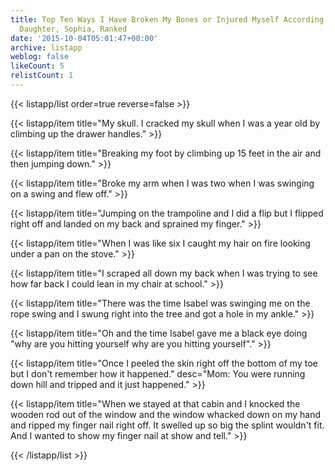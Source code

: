 ```yaml
---
title: Top Ten Ways I Have Broken My Bones or Injured Myself According to My Teen
  Daughter, Sophia, Ranked
date: '2015-10-04T05:01:47+00:00'
archive: listapp
weblog: false
likeCount: 5
relistCount: 1
---
```



{{< listapp/list order=true reverse=false >}}

   {{< listapp/item title="My skull. I cracked my skull when I was a year old by climbing up the drawer handles." >}}

   {{< listapp/item title="Breaking my foot by climbing up 15 feet in the air and then jumping down." >}}

   {{< listapp/item title="Broke my arm when I was two when I was swinging on a swing and flew off." >}}

   {{< listapp/item title="Jumping on the trampoline and I did a flip but I flipped right off and landed on my back and sprained my finger." >}}

   {{< listapp/item title="When I was like six I caught my hair on fire looking under a pan on the stove." >}}

   {{< listapp/item title="I scraped all down my back when I was trying to see how far back I could lean in my chair at school." >}}

   {{< listapp/item title="There was the time Isabel was swinging me on the rope swing and I swung right into the tree and got a hole in my ankle." >}}

   {{< listapp/item title="Oh and the time Isabel gave me a black eye doing \"why are you hitting yourself why are you hitting yourself\"." >}}

   {{< listapp/item title="Once I peeled the skin right off the bottom of my toe but I don't remember how it happened."
      desc="Mom: You were running down hill and tripped and it just happened." >}}

   {{< listapp/item title="When we stayed at that cabin and I knocked the wooden rod out of the window and the window whacked down on my hand and ripped my finger nail right off. It swelled up so big the splint wouldn't fit. And I wanted to show my finger nail at show and tell." >}}

{{< /listapp/list >}}
